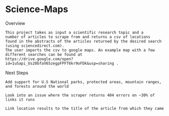 # Science-Maps
Overview

	This project takes as input a scientific research topic and a 
	number of articles to scrape from and returns a csv of locations 
	found in the abstracts of the articles returned by the desired search (using sciencedirect.com).
	The user imports the csv to google maps. An example map with a few different searches can be found at 
	https://drive.google.com/open?id=1uSapi_Us20bfaV65zegpFPFT6kr9oFDk&usp=sharing .
	
	


	


Next Steps 

	Add support for U.S National parks, protected areas, mountain ranges, and forests around the world 

	Look into an issue where the scraper returns 404 errors on ~30% of links it runs

	Link location results to the title of the article from which they came 






